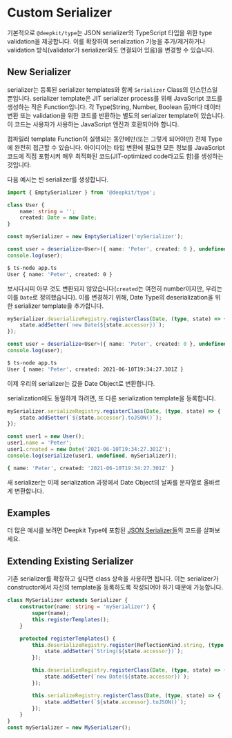 # Custom Serializer

기본적으로 `@deepkit/type`는 JSON serializer와 TypeScript 타입을 위한 type validation을 제공합니다. 이를 확장하여 serialization 기능을 추가/제거하거나 validation 방식(validator가 serializer와도 연결되어 있음)을 변경할 수 있습니다.

## New Serializer

serializer는 등록된 serializer templates와 함께 `Serializer` Class의 인스턴스일 뿐입니다. serializer template은 JIT serializer process를 위해 JavaScript 코드를 생성하는 작은 Function입니다. 각 Type(String, Number, Boolean 등)마다 데이터 변환 또는 validation을 위한 코드를 반환하는 별도의 serializer template이 있습니다. 이 코드는 사용자가 사용하는 JavaScript 엔진과 호환되어야 합니다.

컴파일러 template Function이 실행되는 동안에만(또는 그렇게 되어야만) 전체 Type에 완전히 접근할 수 있습니다. 아이디어는 타입 변환에 필요한 모든 정보를 JavaScript 코드에 직접 포함시켜 매우 최적화된 코드(JIT-optimized code라고도 함)를 생성하는 것입니다.

다음 예시는 빈 serializer를 생성합니다.

```typescript
import { EmptySerializer } from '@deepkit/type';

class User {
    name: string = '';
    created: Date = new Date;
}

const mySerializer = new EmptySerializer('mySerializer');

const user = deserialize<User>({ name: 'Peter', created: 0 }, undefined, mySerializer);
console.log(user);
```

```sh
$ ts-node app.ts
User { name: 'Peter', created: 0 }
```

보시다시피 아무 것도 변환되지 않았습니다(`created`는 여전히 number이지만, 우리는 이를 `Date`로 정의했습니다). 이를 변경하기 위해, Date Type의 deserialization을 위한 serializer template을 추가합니다.

```typescript
mySerializer.deserializeRegistry.registerClass(Date, (type, state) => {
    state.addSetter(`new Date(${state.accessor})`);
});

const user = deserialize<User>({ name: 'Peter', created: 0 }, undefined, mySerializer);
console.log(user);
```

```sh
$ ts-node app.ts
User { name: 'Peter', created: 2021-06-10T19:34:27.301Z }
```

이제 우리의 serializer는 값을 Date Object로 변환합니다.

serialization에도 동일하게 하려면, 또 다른 serialization template을 등록합니다.

```typescript
mySerializer.serializeRegistry.registerClass(Date, (type, state) => {
    state.addSetter(`${state.accessor}.toJSON()`);
});

const user1 = new User();
user1.name = 'Peter';
user1.created = new Date('2021-06-10T19:34:27.301Z');
console.log(serialize(user1, undefined, mySerializer));
```

```sh
{ name: 'Peter', created: '2021-06-10T19:34:27.301Z' }
```

새 serializer는 이제 serialization 과정에서 Date Object의 날짜를 문자열로 올바르게 변환합니다.

## Examples

더 많은 예시를 보려면 Deepkit Type에 포함된 [JSON Serializer들](https://github.com/deepkit/deepkit-framework/blob/master/packages/type/src/serializer.ts#L1688)의 코드를 살펴보세요.

## Extending Existing Serializer

기존 serializer를 확장하고 싶다면 class 상속을 사용하면 됩니다. 이는 serializer가 constructor에서 자신의 template을 등록하도록 작성되어야 하기 때문에 가능합니다.

```typescript
class MySerializer extends Serializer {
    constructor(name: string = 'mySerializer') {
        super(name);
        this.registerTemplates();
    }

    protected registerTemplates() {
        this.deserializeRegistry.register(ReflectionKind.string, (type, state) => {
            state.addSetter(`String(${state.accessor})`);
        });

        this.deserializeRegistry.registerClass(Date, (type, state) => {
            state.addSetter(`new Date(${state.accessor})`);
        });

        this.serializeRegistry.registerClass(Date, (type, state) => {
            state.addSetter(`${state.accessor}.toJSON()`);
        });
    }
}
const mySerializer = new MySerializer();
```